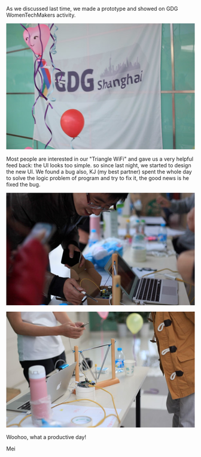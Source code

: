 As we discussed last time, we made a prototype and showed on GDG WomenTechMakers activity.

![Ring the WiFi](../project_images/ring_the_wifi_1.jpg?raw=true)

Most people are interested in our "Triangle WiFi" and gave us a very helpful feed back: the UI looks too simple. so since last night, we started to design the new UI. We found a bug also, KJ (my best partner) spent the whole day to solve the logic problem of program and try to fix it, the good news is he fixed the bug.

![Ring the WiFi](../project_images/ring_the_wifi_3.jpg?raw=true)

![Ring the WiFi](../project_images/ring_the_wifi_2.jpg?raw=true)

Woohoo, what a productive day! 

Mei